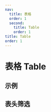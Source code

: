 ```yaml
---
nav:
  title: 表格
  order: 1
  second:
    title: Table
    order: 1
title: Table
order: 1
---
```


# 表格 Table

## 示例

<code src="./index.tsx" ></code>

## 表头筛选

<code src="./filter.tsx" ></code>
